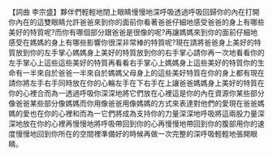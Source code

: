 【詞曲 李宗盛】夥伴們輕輕地閉上眼睛慢慢地深呼吸透過呼吸回歸你的內在打開你內在的這雙眼睛允許爸爸來到你的面前你看著爸爸仔細地感受爸爸的身上有哪些美好的特質呢?而你有哪個部分跟爸爸是很像的呢?再讓媽媽來到你的面前仔細地感受在媽媽的身上有哪些影響你很深非常棒的特質呢?現在請將爸爸身上美好的特質放到你的左手掌心媽媽身上美好的特質放到你的右手掌心請你再一次地看看你的左手掌心上這些這些美好的特質再看看右手掌心上媽媽身上這些美好的特質你的生命有一半來自於爸爸一半來自於媽媽父母身上的這些美好特質在你的身上都有現在請你將左手右手同時放在你的心輪左手在下右手在上讓爸爸媽媽身上美好的特質在你的心裡合而為一透過呼吸你深深地將它們放在心裡這是你的內在資源你某些部分像爸爸某些部分像媽媽而你用像爸爸用像媽媽的方式來表達對他們的愛現在爸爸媽媽的愛也在你的心裡和而為一它們將成為支持你的力量深深地呼吸將這兩股力量深深地放在你的心裡再慢慢地將呼吸帶回到你的心再慢慢地帶回到你的腹部用你的速度慢慢地回到你所在的空間裡準備好的時候再做一次完整的深呼吸輕輕地張開眼睛。